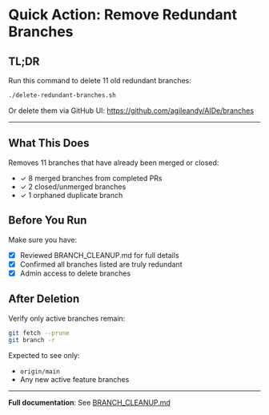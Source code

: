 # Quick Action: Remove Redundant Branches

## TL;DR

Run this command to delete 11 old redundant branches:

```bash
./delete-redundant-branches.sh
```

Or delete them via GitHub UI: https://github.com/agileandy/AIDe/branches

---

## What This Does

Removes 11 branches that have already been merged or closed:
- ✓ 8 merged branches from completed PRs
- ✓ 2 closed/unmerged branches
- ✓ 1 orphaned duplicate branch

## Before You Run

Make sure you have:
- [x] Reviewed BRANCH_CLEANUP.md for full details
- [x] Confirmed all branches listed are truly redundant
- [x] Admin access to delete branches

## After Deletion

Verify only active branches remain:
```bash
git fetch --prune
git branch -r
```

Expected to see only:
- `origin/main`
- Any new active feature branches

---

**Full documentation**: See [BRANCH_CLEANUP.md](BRANCH_CLEANUP.md)
